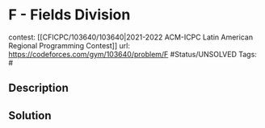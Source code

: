 # F - Fields Division

contest: [[CFICPC/103640/103640|2021-2022 ACM-ICPC Latin American Regional Programming Contest]]
url: https://codeforces.com/gym/103640/problem/F
#Status/UNSOLVED
Tags: #

## Description

## Solution

